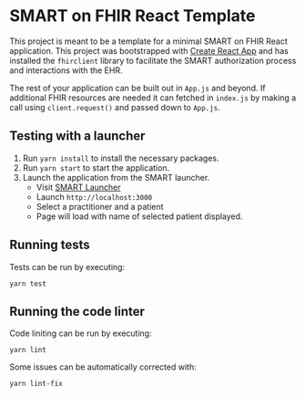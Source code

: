 # SMART on FHIR React Template

This project is meant to be a template for a minimal SMART on FHIR React application. This project was bootstrapped with [Create React App](https://github.com/facebook/create-react-app) and has installed the `fhirclient` library to facilitate the SMART authorization process and interactions with the EHR.

The rest of your application can be built out in `App.js` and beyond.  If additional FHIR resources are needed it can fetched in `index.js` by making a call using `client.request()` and passed down to `App.js`.

## Testing with a launcher

1. Run `yarn install` to install the necessary packages.
2. Run `yarn start` to start the application.
3. Launch the application from the SMART launcher.
    - Visit [SMART Launcher](http://launch.smarthealthit.org)
    - Launch `http://localhost:3000`
    - Select a practitioner and a patient
    - Page will load with name of selected patient displayed.
    
## Running tests

Tests can be run by executing:
```shell script
yarn test
```

## Running the code linter

Code liniting can be run by executing:

```shell script
yarn lint
```

Some issues can be automatically corrected with:

```shell script
yarn lint-fix
```
